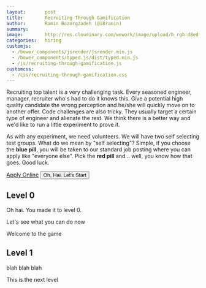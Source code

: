```yaml
---
layout:       post
title:        Recruiting Through Gamification
author:       Ramin Bozorgzadeh (@i8ramin)
summary:
image:        http://res.cloudinary.com/wework/image/upload/b_rgb:d8edf8,c_pad,f_webp,fl_awebp,fl_progressive,h_1000,w_1600/v1429798998/recruiting-through-gamification.jpg
categories:   hiring
customjs:
  - /bower_components/jsrender/jsrender.min.js
  - /bower_components/typed.js/dist/typed.min.js
  - /js/recruiting-through-gamification.js
customcss:
  - /css/recruiting-through-gamification.css
---
```


Recruiting top talent is a very challenging task. Every seasoned engineer, manager, recruiter who's had to do it knows this. Give a potential high quality candidate the wrong perception and he/she will quickly move on to another offer. Code challenges are also tricky. They usually target a certain type of engineer and alienate the rest. We think there is a better way and we'd like to run a little experiment to prove it.

As with any experiment, we need volunteers. We will have two self selecting test groups. What do we mean by "self selecting"? Simple, if you choose the **blue pill**, you will be taken to our standard job posting where you can apply like "everyone else". Pick the **red pill** and .. well, you know how that goes. Good luck.

<div class="experiment-buttons">
  <a href="https://www.wework.com/careers?ref=blog#job-49781" target="_blank" class="button button-blue" id="bluePill">Apply Online</a>
  <button class="button button-red" id="redPill" style="display:inline-block;">Oh, Hai. Let's Start</button>
</div>

<div id="game" class="levels">
  <div class="level level-0">
    <h2 class="title">Level 0</h2>
    <panda>
      <p>Oh hai. You made it to level 0.</p>
      <p>Let's see what you can do now</p>
    </panda>
    <p>Welcome to the game</p>
  </div>

  <div class="level level-1">
    <h2 class="title">Level 1</h2>
    <panda>
      <p>blah blah blah</p>
    </panda>
    <p>This is the next level</p>
  </div>
</div>

<script id="privatePandaTpl" type="text/x-jsrender">
  <div class="pirate-panda">
    <div class="img"></div>
    <div class="content">
      <div class="chatbox"></div>
    </div>
  </div>
</script>
